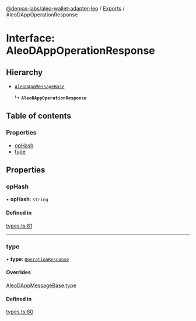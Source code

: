 [@demox-labs/aleo-wallet-adapter-leo](../README.md) / [Exports](../modules.md) / AleoDAppOperationResponse

# Interface: AleoDAppOperationResponse

## Hierarchy

- [`AleoDAppMessageBase`](AleoDAppMessageBase.md)

  ↳ **`AleoDAppOperationResponse`**

## Table of contents

### Properties

- [opHash](AleoDAppOperationResponse.md#ophash)
- [type](AleoDAppOperationResponse.md#type)

## Properties

### opHash

• **opHash**: `string`

#### Defined in

[types.ts:81](https://github.com/demox-labs/aleo-wallet-adapter/blob/77a8a54/packages/wallets/leo/types.ts#L81)

___

### type

• **type**: [`OperationResponse`](../enums/AleoDAppMessageType.md#operationresponse)

#### Overrides

[AleoDAppMessageBase](AleoDAppMessageBase.md).[type](AleoDAppMessageBase.md#type)

#### Defined in

[types.ts:80](https://github.com/demox-labs/aleo-wallet-adapter/blob/77a8a54/packages/wallets/leo/types.ts#L80)
